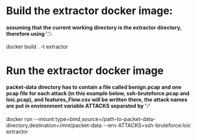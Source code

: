 # Build the extractor docker image:
#### assuming that the current working directory is the extractor directory, therefore using '.':
docker build . -t extractor

# Run the extractor docker image
#### packet-data directory has to contain a file called benign.pcap and one pcap file for each attack (in this example below, ssh-bruteforce.pcap and loic.pcap), and features_Flow.csv will be written there, the attack names are put in environment variable ATTACKS separated by ':'
docker run --mount type=bind,source=/path-to-packet-data-directory,destination=/mnt/packet-data --env ATTACKS=ssh-bruteforce:loic extractor